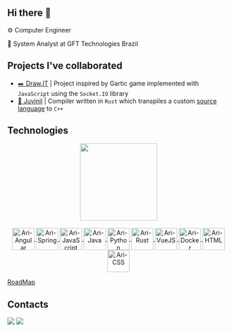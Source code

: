 ## Hi there 👋

⚙️ Computer Engineer

🏬 System Analyst at GFT Technologies Brazil

## Projects I've collaborated
- [✒️ Draw.IT](https://github.com/vininew921/draw.it) | Project inspired by Gartic game implemented with  `JavaScript` using the `Socket.IO` library
- [📑 Juvinil](https://github.com/vininew921/juvinil) | Compiler written in `Rust` which transpiles a custom [source language](https://github.com/vininew921/juvinil/blob/main/SOURCE_LANGUAGE.md) to `C++`

## Technologies

<div align="center"> 
  <a href="https://github.com/AriTedeschi">
  <img height="175em" src="https://github-readme-stats.vercel.app/api?username=AriTedeschi&show_icons=true&theme=dark"/>
</div>
<br>
<div style="display: inline_block" align="center">
  <img align="center" alt="Ari-Angular" width="50" src="https://cdn.jsdelivr.net/gh/devicons/devicon@latest/icons/angular/angular-original.svg" /> 
  <img align="center" alt="Ari-Spring" width="50" src="https://cdn.jsdelivr.net/gh/devicons/devicon@latest/icons/spring/spring-original-wordmark.svg" /> 
  <img align="center" alt="Ari-JavaScript" width="50" src="https://cdn.jsdelivr.net/gh/devicons/devicon/icons/javascript/javascript-original.svg" />
  <img align="center" alt="Ari-Java" width="50" src="https://cdn.jsdelivr.net/gh/devicons/devicon/icons/java/java-original.svg" />
  <img align="center" alt="Ari-Python" width="50" src="https://cdn.jsdelivr.net/gh/devicons/devicon@latest/icons/python/python-original-wordmark.svg" />          
  <img align="center" alt="Ari-Rust" width="50" src="https://cdn.jsdelivr.net/gh/devicons/devicon@latest/icons/rust/rust-original.svg" /> 
  <img align="center" alt="Ari-VueJS" width="50" src="https://cdn.jsdelivr.net/gh/devicons/devicon/icons/vuejs/vuejs-original.svg" />
  <img align="center" alt="Ari-Docker" width="50" src="https://cdn.jsdelivr.net/gh/devicons/devicon@latest/icons/docker/docker-original-wordmark.svg" /> 
  <img align="center" alt="Ari-HTML" width="50" src="https://cdn.jsdelivr.net/gh/devicons/devicon/icons/html5/html5-original.svg" />
  <img align="center" alt="Ari-CSS" width="50" src="https://cdn.jsdelivr.net/gh/devicons/devicon/icons/css3/css3-original.svg" />
</div>

[RoadMap](https://github.com/AriTedeschi/AriTedeschi/blob/main/Roadmap/RoadMap.md)

## Contacts
  <div>
    <a href="https://www.linkedin.com/in/ari-tedeschi-5870b3161" target="_blank"><img src="https://img.shields.io/badge/-LinkedIn-%230077B5?style=for-the-badge&logo=linkedin&logoColor=white" target="_blank"></a>
    <a href = "mailto:dev.ari.tedeschi@gmail.com"><img src="https://img.shields.io/badge/Gmail-D14836?style=for-the-badge&logo=gmail&logoColor=white" target="_blank"></a>
  </div>
